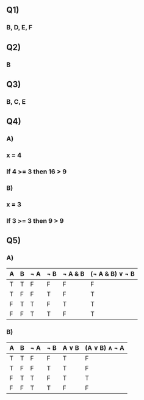 ## Q1)
### B, D, E, F

## Q2)
### B

## Q3)
### B, C, E

## Q4)
### A)
### x = 4
### If 4 >= 3 then 16 > 9
### B)
### x = 3
### If 3 >= 3 then 9 > 9

## Q5)

### A)

| A | B | $\neg$ A | $\neg$ B | $\neg$ A & B | ($\neg$ A & B) $\vee$ $\neg$ B |
|---|---|----|----|--------|----------------|
| T | T | F  | F  | F      | F              |
| T | F | F  | T  | F      | T              |
| F | T | T  | F  | T      | T              |
| F | F | T  | T  | F      | T              |

### B) 

| A | B | $\neg$ A | $\neg$ B | A $\vee$ B | (A $\vee$ B) $\wedge$ $\neg$ A |
|---|---|----|----|--------|----------------|
| T | T | F  | F  | T      | F              |
| T | F | F  | T  | T      | F              |
| F | T | T  | F  | T      | T              |
| F | F | T  | T  | F      | F              |